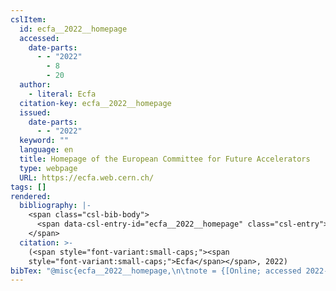 ```yaml
---
cslItem:
  id: ecfa__2022__homepage
  accessed:
    date-parts:
      - - "2022"
        - 8
        - 20
  author:
    - literal: Ecfa
  citation-key: ecfa__2022__homepage
  issued:
    date-parts:
      - - "2022"
  keyword: ""
  language: en
  title: Homepage of the European Committee for Future Accelerators
  type: webpage
  URL: https://ecfa.web.cern.ch/
tags: []
rendered:
  bibliography: |-
    <span class="csl-bib-body">
      <span data-csl-entry-id="ecfa__2022__homepage" class="csl-entry"><span class='author-bib'>Ecfa</span>. <span class='date-bib'>(2022)</span>. <span class='title'><b><i>Homepage of the European Committee for Future Accelerators</i></b></span>. <span class='URL'><a href='https://ecfa.web.cern.ch/'>LINK</a></span></span>
    </span>
  citation: >-
    (<span style="font-variant:small-caps;"><span
    style="font-variant:small-caps;">Ecfa</span></span>, 2022)
bibTex: "@misc{ecfa__2022__homepage,\n\tnote = {[Online; accessed 2022-08-20]},\n\tauthor = {{Ecfa}},\n\tyear = {2022},\n\ttitle = {Homepage of the {European} {Committee} for {Future} {Accelerators}},\n\turl = {https://ecfa.web.cern.ch/},\n\thowpublished = {https://ecfa.web.cern.ch/},\n}\n\n"
---
```

